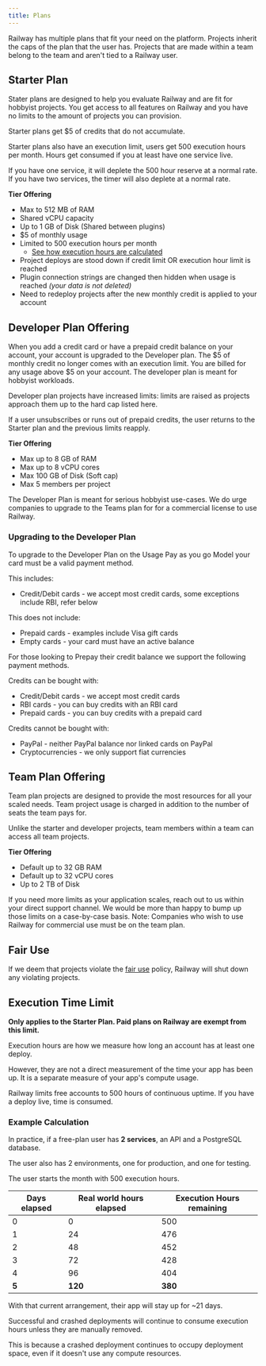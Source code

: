 ```yaml
---
title: Plans
---
```


Railway has multiple plans that fit your need on the platform. Projects inherit the caps of the plan that the user has. Projects that are made within a team belong to the team and aren't tied to a Railway user.

## Starter Plan

Stater plans are designed to help you evaluate Railway and are fit for hobbyist projects. You get access to all features on Railway and you have no limits to the amount of projects you can provision.

Starter plans get $5 of credits that do not accumulate.

Starter plans also have an execution limit, users get 500 execution hours per month. Hours get consumed if you at least have one service live.

If you have one service, it will deplete the 500 hour reserve at a normal rate. If you have two services, the timer will also deplete at a normal rate.

**Tier Offering**

- Max to 512 MB of RAM
- Shared vCPU capacity
- Up to 1 GB of Disk (Shared between plugins)
- $5 of monthly usage
- Limited to 500 execution hours per month
  - [See how execution hours are calculated](#execution-time-limit)
- Project deploys are stood down if credit limit OR execution hour limit is reached
- Plugin connection strings are changed then hidden when usage is reached _(your data is not deleted)_
- Need to redeploy projects after the new monthly credit is applied to your account

## Developer Plan Offering

When you add a credit card or have a prepaid credit balance on your account, your account is upgraded to the Developer plan. The $5 of monthly credit no longer comes with an execution limit. You are billed for any usage above $5 on your account. The developer plan is meant for hobbyist workloads.

Developer plan projects have increased limits: limits are raised as projects approach them up to the hard cap listed here.

If a user unsubscribes or runs out of prepaid credits, the user returns to the Starter plan and the previous limits reapply.

**Tier Offering**

- Max up to 8 GB of RAM
- Max up to 8 vCPU cores
- Max 100 GB of Disk (Soft cap)
- Max 5 members per project

The Developer Plan is meant for serious hobbyist use-cases. We do urge companies to upgrade to the Teams plan for for a commercial license to use Railway.

### Upgrading to the Developer Plan

To upgrade to the Developer Plan on the Usage Pay as you go Model your card must be a valid payment method.

This includes:

- Credit/Debit cards - we accept most credit cards, some exceptions include RBI, refer below

This does not include:

- Prepaid cards - examples include Visa gift cards
- Empty cards - your card must have an active balance

For those looking to Prepay their credit balance we support the following payment methods.

Credits can be bought with:

- Credit/Debit cards - we accept most credit cards
- RBI cards - you can buy credits with an RBI card
- Prepaid cards - you can buy credits with a prepaid card

Credits cannot be bought with:

- PayPal - neither PayPal balance nor linked cards on PayPal
- Cryptocurrencies - we only support fiat currencies

## Team Plan Offering

Team plan projects are designed to provide the most resources for all your scaled needs. Team project usage is charged in addition to the number of seats the team pays for.

Unlike the starter and developer projects, team members within a team can access all team projects.

**Tier Offering**

- Default up to 32 GB RAM
- Default up to 32 vCPU cores
- Up to 2 TB of Disk

If you need more limits as your application scales, reach out to us within your direct support channel. We would be more than happy to bump up those limits on a case-by-case basis. Note: Companies who wish to use Railway for commercial use must be on the team plan.

## Fair Use

If we deem that projects violate the [fair use](https://railway.app/legal/fair-use) policy, Railway will shut down any violating projects.

## Execution Time Limit

**Only applies to the Starter Plan. Paid plans on Railway are exempt from this limit.**

Execution hours are how we measure how long an account has at least one deploy.

However, they are not a direct measurement of the time your app has been up. It is a separate measure of your app's compute usage.

Railway limits free accounts to 500 hours of continuous uptime. If you have a deploy live, time is consumed.

### Example Calculation

In practice, if a free-plan user has **2 services**, an API and a PostgreSQL database.

The user also has 2 environments, one for production, and one for testing.

The user starts the month with 500 execution hours.

| Days elapsed | Real world hours elapsed | Execution Hours remaining |
| ------------ | ------------------------ | ------------------------- |
| 0            | 0                        | 500                       |
| 1            | 24                       | 476                       |
| 2            | 48                       | 452                       |
| 3            | 72                       | 428                       |
| 4            | 96                       | 404                       |
| **5**        | **120**                  | **380**                   |

With that current arrangement, their app will stay up for ~21 days.

Successful and crashed deployments will continue to consume execution hours unless they are manually removed.

This is because a crashed deployment continues to occupy deployment space, even if it doesn't use any compute resources.
